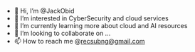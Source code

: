 - 👋 Hi, I’m @JackObid
- 👀 I’m interested in CyberSecurity and cloud services
- 🌱 I’m currently learning more about cloud and AI resources 
- 💞️ I’m looking to collaborate on ...
- 📫 How to reach me @recsubng@gmail.com

<!---
JackObid/JackObid is a ✨ special ✨ repository because its `README.md` (this file) appears on your GitHub profile.
You can click the Preview link to take a look at your changes.
--->
